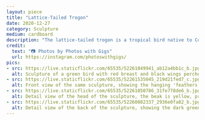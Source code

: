 ```yaml
---
layout: piece
title: "Lattice-Tailed Trogon"
date: 2020-12-27
category: Sculpture
medium: cardboard
description: "The lattice-tailed trogon is a tropical bird native to Costa Rica and Panama, made as a gift celebrating a trip to the former. Another more detailed work, and first I've done 'perched' instead of free standing - I like it, how about you? This was made from plain corrugated cardboard, Lone Star, Southern Tier 2xOne, and St. Arnold White Noise boxes."
credit:
  text: "📷 Photos by Photos with Gigs"
  url: https://instagram.com/photoswithgigs/
pics:
- src: https://live.staticflickr.com/65535/52261049941_ab12a4bb1c_b.jpg
  alt: Sculpture of a green bird with red breast and black wings perched on a branch made of cardboard from different beer boxes
- src: https://live.staticflickr.com/65535/52261535045_219d21fed7_c.jpg
  alt: Front view of the same sculpture, showing the hanging 'feathers' over the red breast, the words 'The national' can be seen printed on the red, part of Lone Star's slogan, and the inside tail is black splattered like television fuzz
- src: https://live.staticflickr.com/65535/52261050786_31fe778de6_b.jpg
  alt: Detail view of the head of the sculpture, the beak is yellow, protruding from an extra piece of green cardboard, also with men on unicycles woven into the green pattern of the beer box
- src: https://live.staticflickr.com/65535/52260082337_2936e0fa82_b.jpg
  alt: Detail view of the back of the sculpture, showing the dark green outside tail feathers featuring 'With Texas' printed on one feature, as well as printed hops on the upper wings, the word 'malt' is also visible on the back of the branch
---
```

